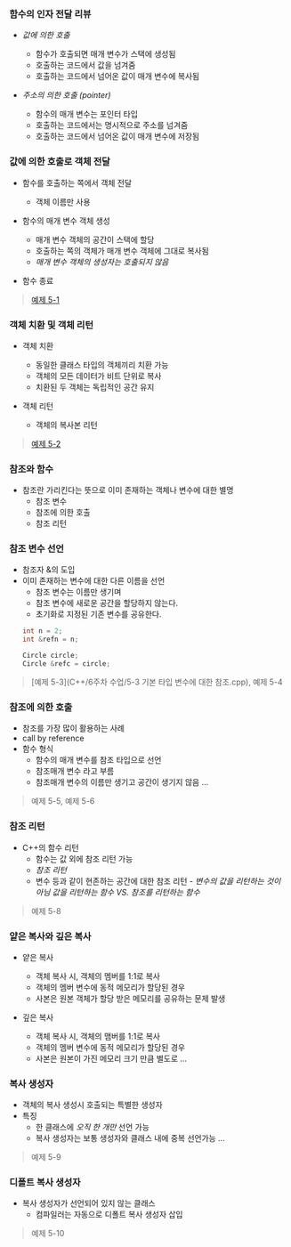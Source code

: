 ### 함수의 인자 전달 리뷰
- *값에 의한 호출*
	- 함수가 호출되면 매개 변수가 스택에 생성됨
	- 호출하는 코드에서 값을 넘겨줌
	- 호출하는 코드에서 넘어온 값이 매개 변수에 복사됨

- *주소의 의한 호출 (pointer)*
	- 함수의 매개 변수는 포인터 타입
	- 호출하는 코드에서는 명시적으로 주소를 넘겨줌
	- 호출하는 코드에서 넘어온 값이 매개 변수에 저장됨

### 값에 의한 호출로 객체 전달
- 함수를 호출하는 쪽에서 객체 전달
	- 객체 이름만 사용

- 함수의 매개 변수 객체 생성
	- 매개 변수 객체의 공간이 스택에 할당
	- 호출하는 쪽의 객체가 매개 변수 객체에 그대로 복사됨
	- *매개 변수 객체의 생성자는 호출되지 않음*

- 함수 종료
> [예제 5-1](https://github.com/bongmiin/Language/blob/main/C%2B%2B/6%EC%A3%BC%EC%B0%A8%20%EC%88%98%EC%97%85/5-1%20%EA%B0%92%EC%97%90%20%EC%9D%98%ED%95%9C%20%ED%98%B8%EC%B6%9C%EC%8B%9C%EC%97%90%20%EC%83%9D%EC%84%B1%EC%9E%90.cpp)

### 객체 치환 및 객체 리턴
- 객체 치환
	- 동일한 클래스 타입의 객체끼리 치환 가능
	- 객체의 모든 데이터가 비트 단위로 복사
	- 치환된 두 객체는 독립적인 공간 유지

- 객체 리턴
	- 객체의 복사본 리턴 
> [예제 5-2](https://github.com/bongmiin/Language/blob/main/C%2B%2B/6%EC%A3%BC%EC%B0%A8%20%EC%88%98%EC%97%85/5-2%20%EA%B0%9D%EC%B2%B4%EB%A6%AC%ED%84%B4.cpp)

### 참조와 함수
- 참조란 가리킨다는 뜻으로 이미 존재하는 객체나 변수에 대한 별명
	- 참조 변수
	- 참조에 의한 호출
	- 참조 리턴

### 참조 변수 선언
- 참조자 &의 도입
- 이미 존재하는 변수에 대한 다른 이름을 선언
	- 참조 변수는 이름만 생기며
	- 참조 변수에 새로운 공간을 할당하지 않는다.
	- 초기화로 지정된 기존 변수를 공유한다.
	```cpp
	int n = 2;
	int &refn = n;

	Circle circle;
	Circle &refc = circle;
	```
> [예제 5-3](C++/6주차 수업/5-3 기본 타입 변수에 대한 참조.cpp), 예제 5-4

### 참조에 의한 호출
- 참조를 가장 많이 활용하는 사례
- call by reference
- 함수 형식
	- 함수의 매개 변수를 참조 타입으로 선언
	 - 참조매개 변수 라고 부름
	 - 참조매개 변수의 이름만 생기고 공간이 생기지 않음
	 ...
> 예제 5-5, 예제 5-6

### 참조 리턴
- C++의 함수 리턴
	- 함수는 값 외에 참조 리턴 가능
	- *참조 리턴*
	 - 변수 등과 같이 현존하는 공간에 대한 참조 리턴
	  - *변수의 값을 리턴하는 것이 아님*
	  *값을 리턴하는 함수 VS. 참조를 리턴하는 함수*
> 예제 5-8

### 얕은 복사와 깊은 복사
- 얕은 복사
	- 객체 복사 시, 객체의 멤버를 1:1로 복사
	- 객체의 멤버 변수에 동적 메모리가 할당된 경우
	 - 사본은 원본 객체가 할당 받은 메모리를 공유하는 문제 발생

- 깊은 복사
	- 객체 복사 시, 객체의 맴버를 1:1로 복사
	- 객체의 멤버 변수에 동적 메모리가 할당된 경우
	 - 사본은 원본이 가진 메모리 크기 만큼 별도로
	 ...

### 복사 생성자
- 객체의 복사 생성시 호출되는 특별한 생성자
- 특징
	- 한 클래스에 *오직 한 개만* 선언 가능
	- 복사 생성자는 보통 생성자와 클래스 내에 중복 선언가능
	...
> 예제 5-9

### 디폴트 복사 생성자
- 복사 생성자가 선언되어 있지 않는 클래스
	- 컴파일러는 자동으로 디폴트 복사 생성자 삽입
> 예제 5-10